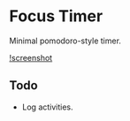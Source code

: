 # Focus Timer

Minimal pomodoro-style timer.

[!screenshot](screenshot.png)

## Todo

- Log activities.
